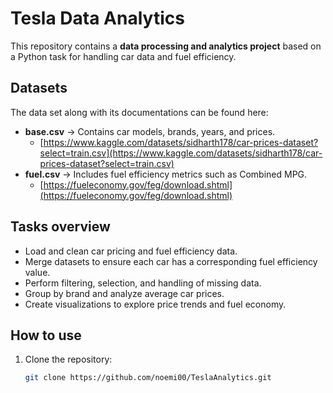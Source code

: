 # Tesla Data Analytics 

This repository contains a **data processing and analytics project** based on a Python task for handling car data and fuel efficiency.

## Datasets
The data set along with its documentations can be found here: 
- **base.csv** → Contains car models, brands, years, and prices.
  - [https://www.kaggle.com/datasets/sidharth178/car-prices-dataset?select=train.csv](https://www.kaggle.com/datasets/sidharth178/car-prices-dataset?select=train.csv)
- **fuel.csv** → Includes fuel efficiency metrics such as Combined MPG.
  - [https://fueleconomy.gov/feg/download.shtml](https://fueleconomy.gov/feg/download.shtml)

## Tasks overview
- Load and clean car pricing and fuel efficiency data.
- Merge datasets to ensure each car has a corresponding fuel efficiency value.
- Perform filtering, selection, and handling of missing data.
- Group by brand and analyze average car prices.
- Create visualizations to explore price trends and fuel economy.

## How to use
1. Clone the repository:
   ```bash
   git clone https://github.com/noemi00/TeslaAnalytics.git


